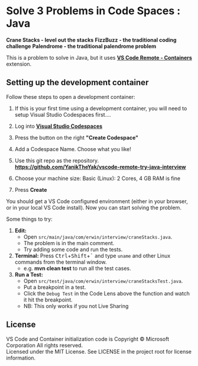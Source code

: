 # Solve 3 Problems in Code Spaces : Java

   **Crane Stacks - level out the stacks**
   **FizzBuzz - the traditional coding challenge**
   **Palendrome - the traditional palendrome problem**

This is a problem to solve in Java, but it uses **[VS Code Remote - Containers](https://aka.ms/vscode-remote/containers)** extension.

## Setting up the development container

Follow these steps to open a development container:

1. If this is your first time using a development container, you will need to setup Visual Studio Codespaces first....

2. Log into **[Visual Studio Codespaces](https://online.visualstudio.com/environments)**

3. Press the button on the right **"Create Codespace"**

4. Add a Codespace Name. Choose what you like!

5. Use this git repo as the repository.
   **https://github.com/YanikTheYak/vscode-remote-try-java-interview**
   
6. Choose your machine size:
   Basic (Linux): 2 Cores, 4 GB RAM is fine
   
7. Press **Create**

You should get a VS Code configured environment (either in your browser, or in your local VS Code install).
Now you can start solving the problem.

Some things to try:

1. **Edit:**
   - Open `src/main/java/com/erwin/interview/craneStacks.java`.
   - The problem is in the main comment.
   - Try adding some code and run the tests.
2. **Terminal:** Press <kbd>Ctrl</kbd>+<kbd>Shift</kbd>+<kbd>\`</kbd> and type `uname` and other Linux commands from the terminal window.
   - e.g. **mvn clean test**  to run all the test cases.
3. **Run a Test:**
   - Open `src/test/java/com/erwin/interview/craneStacksTest.java`.
   - Put a breakpoint in a test.
   - Click the `Debug Test` in the Code Lens above the function and watch it hit the breakpoint.
   - NB: This only works if you not Live Sharing 

## License

VS Code and Container initialization code is
Copyright © Microsoft Corporation All rights reserved.<br />
Licensed under the MIT License. See LICENSE in the project root for license information.

